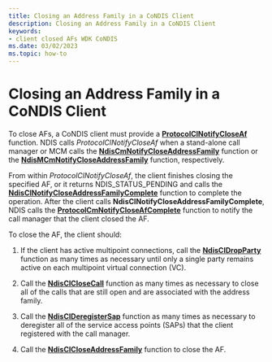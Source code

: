 ```yaml
---
title: Closing an Address Family in a CoNDIS Client
description: Closing an Address Family in a CoNDIS Client
keywords:
- client closed AFs WDK CoNDIS
ms.date: 03/02/2023
ms.topic: how-to
---
```


# Closing an Address Family in a CoNDIS Client





To close AFs, a CoNDIS client must provide a [**ProtocolClNotifyCloseAf**](/windows-hardware/drivers/ddi/ndis/nc-ndis-protocol_cl_notify_close_af) function. NDIS calls *ProtocolClNotifyCloseAf* when a stand-alone call manager or MCM calls the [**NdisCmNotifyCloseAddressFamily**](/windows-hardware/drivers/ddi/ndis/nf-ndis-ndiscmnotifycloseaddressfamily) function or the [**NdisMCmNotifyCloseAddressFamily**](/windows-hardware/drivers/ddi/ndis/nf-ndis-ndismcmnotifycloseaddressfamily) function, respectively.

From within *ProtocolClNotifyCloseAf*, the client finishes closing the specified AF, or it returns NDIS\_STATUS\_PENDING and calls the [**NdisClNotifyCloseAddressFamilyComplete**](/windows-hardware/drivers/ddi/ndis/nf-ndis-ndisclnotifycloseaddressfamilycomplete) function to complete the operation. After the client calls **NdisClNotifyCloseAddressFamilyComplete**, NDIS calls the [**ProtocolCmNotifyCloseAfComplete**](/windows-hardware/drivers/ddi/ndis/nc-ndis-protocol_cm_notify_close_af_complete) function to notify the call manager that the client closed the AF.

To close the AF, the client should:

1.  If the client has active multipoint connections, call the [**NdisClDropParty**](/windows-hardware/drivers/ddi/ndis/nf-ndis-ndiscldropparty) function as many times as necessary until only a single party remains active on each multipoint virtual connection (VC).

2.  Call the [**NdisClCloseCall**](/windows-hardware/drivers/ddi/ndis/nf-ndis-ndisclclosecall) function as many times as necessary to close all of the calls that are still open and are associated with the address family.

3.  Call the [**NdisClDeregisterSap**](/windows-hardware/drivers/ddi/ndis/nf-ndis-ndisclderegistersap) function as many times as necessary to deregister all of the service access points (SAPs) that the client registered with the call manager.

4.  Call the [**NdisClCloseAddressFamily**](/windows-hardware/drivers/ddi/ndis/nf-ndis-ndisclcloseaddressfamily) function to close the AF.

 

